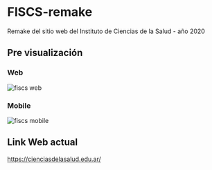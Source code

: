 # FISCS-remake
Remake del sitio web del Instituto de Ciencias de la Salud - año 2020


## Pre visualización

### Web
![fiscs web](https://user-images.githubusercontent.com/57498210/122560009-6e1a3000-d016-11eb-926b-1b900ca5b12a.png)

### Mobile
![fiscs mobile](https://user-images.githubusercontent.com/57498210/122560089-87bb7780-d016-11eb-97d0-cbd61595686d.png)


## Link Web actual
https://cienciasdelasalud.edu.ar/
